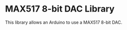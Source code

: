 MAX517 8-bit DAC Library
========================
This library allows an Arduino to use a MAX517 8-bit DAC.
